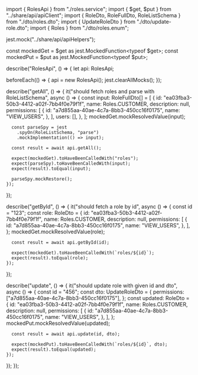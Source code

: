 import { RolesApi } from "./roles.service";
import { $get, $put } from "../share/api/apiClient";
import { RoleDto, RoleFullDto, RoleListSchema } from "./dto/roles.dto";
import { UpdateRoleDto } from "./dto/update-role.dto";
import { Roles } from "./dto/roles.enum";

jest.mock("../share/api/apiHelpers");

const mockedGet = $get as jest.MockedFunction<typeof $get>;
const mockedPut = $put as jest.MockedFunction<typeof $put>;

describe("RolesApi", () => {
  let api: RolesApi;

  beforeEach(() => {
    api = new RolesApi();
    jest.clearAllMocks();
  });

  describe("getAll", () => {
    it("should fetch roles and parse with RoleListSchema", async () => {
      const input: RoleFullDto[] = [
        {
          id: "ea03fba3-50b3-4412-a02f-7bb4f0e79f1f",
          name: Roles.CUSTOMER,
          description: null,
          permissions: [
            {
              id: "a7d855aa-40ae-4c7a-8bb3-450cc16f0175",
              name: "VIEW_USERS",
            },
          ],
          users: [],
        },
      ];
      mockedGet.mockResolvedValue(input);

      const parseSpy = jest
        .spyOn(RoleListSchema, "parse")
        .mockImplementation(() => input);

      const result = await api.getAll();

      expect(mockedGet).toHaveBeenCalledWith("roles");
      expect(parseSpy).toHaveBeenCalledWith(input);
      expect(result).toEqual(input);

      parseSpy.mockRestore();
    });
  });

  describe("getById", () => {
    it("should fetch a role by id", async () => {
      const id = "123";
      const role: RoleDto = {
        id: "ea03fba3-50b3-4412-a02f-7bb4f0e79f1f",
        name: Roles.CUSTOMER,
        description: null,
        permissions: [
          {
            id: "a7d855aa-40ae-4c7a-8bb3-450cc16f0175",
            name: "VIEW_USERS",
          },
        ],
      };
      mockedGet.mockResolvedValue(role);

      const result = await api.getById(id);

      expect(mockedGet).toHaveBeenCalledWith(`roles/${id}`);
      expect(result).toEqual(role);
    });
  });

  describe("update", () => {
    it("should update role with given id and dto", async () => {
      const id = "456";
      const dto: UpdateRoleDto = {
        permissions: ["a7d855aa-40ae-4c7a-8bb3-450cc16f0175"],
      };
      const updated: RoleDto = {
        id: "ea03fba3-50b3-4412-a02f-7bb4f0e79f1f",
        name: Roles.CUSTOMER,
        description: null,
        permissions: [
          {
            id: "a7d855aa-40ae-4c7a-8bb3-450cc16f0175",
            name: "VIEW_USERS",
          },
        ],
      };
      mockedPut.mockResolvedValue(updated);

      const result = await api.update(id, dto);

      expect(mockedPut).toHaveBeenCalledWith(`roles/${id}`, dto);
      expect(result).toEqual(updated);
    });
  });
});
